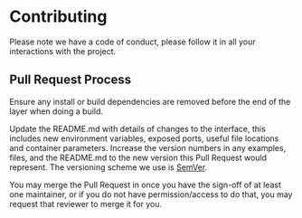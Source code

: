 # Contributing

Please note we have a code of conduct, please follow it in all your interactions with the project.

## Pull Request Process

Ensure any install or build dependencies are removed before the end of the layer when doing a build.

Update the README.md with details of changes to the interface, this includes new environment variables, exposed ports, useful file locations and container parameters.
Increase the version numbers in any examples, files, and the README.md to the new version this Pull Request would represent. The versioning scheme we use is [SemVer](https://semver.org/).

You may merge the Pull Request in once you have the sign-off of at least one maintainer, or if you do not have permission/access to do that, you may request that reviewer to merge it for you.
